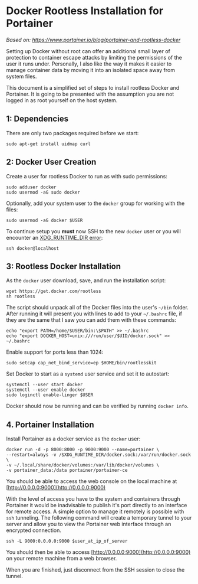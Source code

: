 # Docker Rootless Installation for Portainer

*Based on: https://www.portainer.io/blog/portainer-and-rootless-docker*

Setting up Docker without root can offer an additional small layer of protection
to container escape attacks by limiting the permissions of the user it runs 
under. Personally, I also like the way it makes it easier to manage container
data by moving it into an isolated space away from system files.

This document is a simplified set of steps to install rootless Docker and 
Portainer. It is going to be presented with the assumption you are not logged in
as root yourself on the host system.

## 1: Dependencies 

There are only two packages required before we start:

	sudo apt-get install uidmap curl

## 2: Docker User Creation

Create a user for rootless Docker to run as with sudo permissions:

	sudo adduser docker
	sudo usermod -aG sudo docker

Optionally, add your system user to the `docker` group for working with the 
files:

	sudo usermod -aG docker $USER

To continue setup you **must** now SSH to the new `docker` user or you will
encounter an [XDG_RUNTIME_DIR error](https://github.com/docker/docs/issues/14491):

	ssh docker@localhost

## 3: Rootless Docker Installation

As the `docker` user download, save, and run the installation script:

	wget https://get.docker.com/rootless  
 	sh rootless

The script should unpack all of the Docker files into the user's `~/bin` folder.
After running it will present you with lines to add to your `~/.bashrc` file,
if they are the same that I saw you can add them with these commands:

	echo "export PATH=/home/$USER/bin:\$PATH" >> ~/.bashrc
	echo "export DOCKER_HOST=unix:///run/user/$UID/docker.sock" >> ~/.bashrc

Enable support for ports less than 1024:

	sudo setcap cap_net_bind_service=ep $HOME/bin/rootlesskit

Set Docker to start as a `systemd` user service and set it to autostart:

	systemctl --user start docker
	systemctl --user enable docker
	sudo loginctl enable-linger $USER

Docker should now be running and can be verified by running  `docker info`.

## 4. Portainer Installation

Install Portainer as a docker service as the `docker` user:

	docker run -d -p 8000:8000 -p 9000:9000 --name=portainer \
	--restart=always -v /$XDG_RUNTIME_DIR/docker.sock:/var/run/docker.sock \
	-v ~/.local/share/docker/volumes:/var/lib/docker/volumes \
	-v portainer_data:/data portainer/portainer-ce

You should be able to access the web console on the local machine at 
[http://0.0.0.0:9000](http://0.0.0.0:9000)

With the level of access you have to the system and containers through Portainer
it would be inadvisable to publish it's port directly to an interface for
remote access. A simple option to manage it remotely is possible with `ssh` 
tunneling. The following command will create a temporary tunnel to your server
and allow you to view the Portainer web interface through an encrypted 
connection.

	ssh -L 9000:0.0.0.0:9000 $user_at_ip_of_server

You should then be able to access [http://0.0.0.0:9000](http://0.0.0.0:9000) on
your remote machine from a web browser.

When you are finished, just disconnect from the SSH session to close the tunnel.

